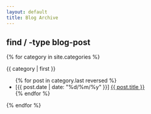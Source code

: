 ```yaml
---
layout: default
title: Blog Archive
---
```

<h2 class="title text-center">find / -type blog-post</h2>

{% for category in site.categories %}
  <p id="{{ category | first }}">{{ category | first }}</p>
  <ul class="posts">
    {% for post in category.last reversed %}
      <li><span>[{{ post.date | date: "%d/%m/%y" }}]</span> <a href="{{ post.url }}">{{ post.title }}</a></li>
    {% endfor %}
  </ul>
{% endfor %}
